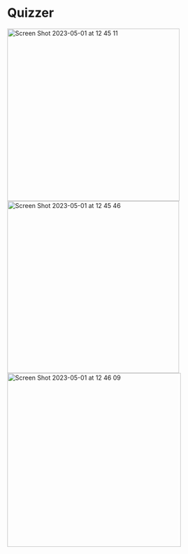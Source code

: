 # Quizzer

<img width="394" alt="Screen Shot 2023-05-01 at 12 45 11" src="https://user-images.githubusercontent.com/61031852/235436840-2df169de-9741-4827-ac72-2e1918796dee.png">
<img width="393" alt="Screen Shot 2023-05-01 at 12 45 46" src="https://user-images.githubusercontent.com/61031852/235436842-d964363c-e4ba-474b-a71f-f97c3d10c5b5.png">
<img width="397" alt="Screen Shot 2023-05-01 at 12 46 09" src="https://user-images.githubusercontent.com/61031852/235436845-2ccbf14d-381e-4c56-90dd-e6ccf96a88a5.png">
